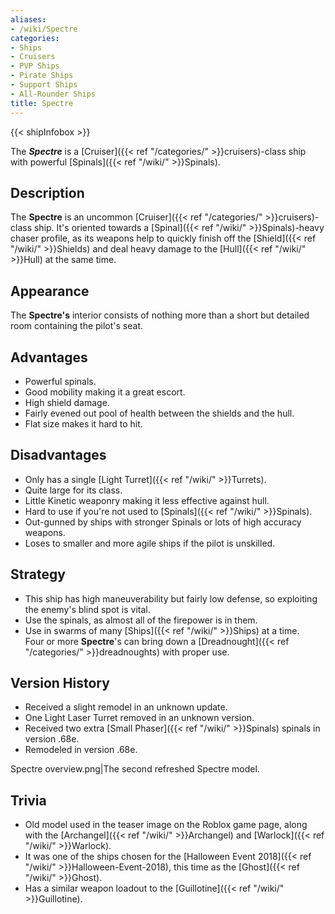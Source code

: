 ```yaml
---
aliases:
- /wiki/Spectre
categories:
- Ships
- Cruisers
- PVP Ships
- Pirate Ships
- Support Ships
- All-Rounder Ships
title: Spectre
---  
```


{{< shipInfobox >}} 

The **_Spectre_** is a [Cruiser]({{< ref "/categories/" >}}cruisers)-class ship with powerful [Spinals]({{< ref "/wiki/" >}}Spinals).

## Description

The **Spectre** is an uncommon [Cruiser]({{< ref "/categories/" >}}cruisers)-class ship. It's oriented towards a [Spinal]({{< ref "/wiki/" >}}Spinals)-heavy chaser profile, as its weapons help to quickly finish off the [Shield]({{< ref "/wiki/" >}}Shields) and deal heavy damage to the [Hull]({{< ref "/wiki/" >}}Hull) at the same time.

## Appearance

The **Spectre's** interior consists of nothing more than a short but detailed room containing the pilot's seat.

## Advantages

- Powerful spinals.
- Good mobility making it a great escort.
- High shield damage.
- Fairly evened out pool of health between the shields and the hull.
- Flat size makes it hard to hit.

## Disadvantages

- Only has a single [Light Turret]({{< ref "/wiki/" >}}Turrets).
- Quite large for its class.
- Little Kinetic weaponry making it less effective against hull.
- Hard to use if you're not used to [Spinals]({{< ref "/wiki/" >}}Spinals).
- Out-gunned by ships with stronger Spinals or lots of high accuracy weapons.
- Loses to smaller and more agile ships if the pilot is unskilled.

## Strategy

- This ship has high maneuverability but fairly low defense, so exploiting the enemy's blind spot is vital.
- Use the spinals, as almost all of the firepower is in them.
- Use in swarms of many [Ships]({{< ref "/wiki/" >}}Ships) at a time. Four or more **Spectre**'s can bring down a [Dreadnought]({{< ref "/categories/" >}}dreadnoughts) with proper use.

## Version History 

- Received a slight remodel in an unknown update.
- One Light Laser Turret removed in an unknown version.
- Received two extra [Small Phaser]({{< ref "/wiki/" >}}Spinals) spinals in version .68e.
- Remodeled in version .68e.

Spectre overview.png|The second refreshed Spectre model.

## Trivia

- Old model used in the teaser image on the Roblox game page, along with the [Archangel]({{< ref "/wiki/" >}}Archangel) and [Warlock]({{< ref "/wiki/" >}}Warlock).
- It was one of the ships chosen for the [Halloween Event 2018]({{< ref "/wiki/" >}}Halloween-Event-2018), this time as the [Ghost]({{< ref "/wiki/" >}}Ghost).
- Has a similar weapon loadout to the [Guillotine]({{< ref "/wiki/" >}}Guillotine).